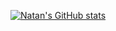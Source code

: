 [![Natan's GitHub stats](https://github-readme-stats.vercel.app/api?username=natan-fernandes&count_private=true&show_icons=true&bg_color=000&title_color=f00&text_color=fff&icon_color=f00&hide_border=true)](https://github.com/anuraghazra/github-readme-stats)

